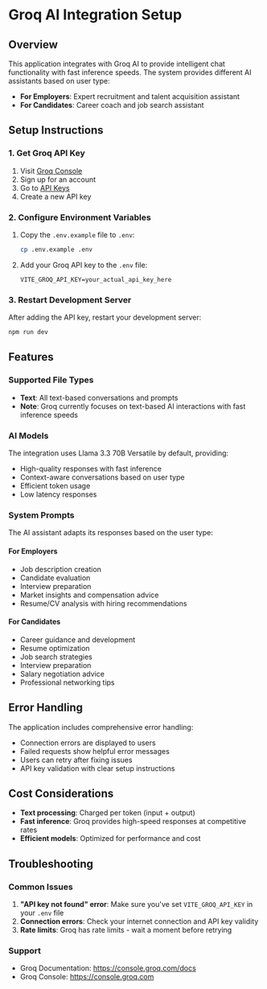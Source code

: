 # Groq AI Integration Setup

## Overview
This application integrates with Groq AI to provide intelligent chat functionality with fast inference speeds. The system provides different AI assistants based on user type:

- **For Employers**: Expert recruitment and talent acquisition assistant
- **For Candidates**: Career coach and job search assistant

## Setup Instructions

### 1. Get Groq API Key
1. Visit [Groq Console](https://console.groq.com)
2. Sign up for an account
3. Go to [API Keys](https://console.groq.com/keys)
4. Create a new API key

### 2. Configure Environment Variables
1. Copy the `.env.example` file to `.env`:
   ```bash
   cp .env.example .env
   ```

2. Add your Groq API key to the `.env` file:
   ```
   VITE_GROQ_API_KEY=your_actual_api_key_here
   ```

### 3. Restart Development Server
After adding the API key, restart your development server:
```bash
npm run dev
```

## Features

### Supported File Types
- **Text**: All text-based conversations and prompts
- **Note**: Groq currently focuses on text-based AI interactions with fast inference speeds

### AI Models
The integration uses Llama 3.3 70B Versatile by default, providing:
- High-quality responses with fast inference
- Context-aware conversations based on user type
- Efficient token usage
- Low latency responses

### System Prompts
The AI assistant adapts its responses based on the user type:

#### For Employers
- Job description creation
- Candidate evaluation
- Interview preparation
- Market insights and compensation advice
- Resume/CV analysis with hiring recommendations

#### For Candidates
- Career guidance and development
- Resume optimization
- Job search strategies
- Interview preparation
- Salary negotiation advice
- Professional networking tips

## Error Handling
The application includes comprehensive error handling:
- Connection errors are displayed to users
- Failed requests show helpful error messages
- Users can retry after fixing issues
- API key validation with clear setup instructions

## Cost Considerations
- **Text processing**: Charged per token (input + output)
- **Fast inference**: Groq provides high-speed responses at competitive rates
- **Efficient models**: Optimized for performance and cost

## Troubleshooting

### Common Issues
1. **"API key not found" error**: Make sure you've set `VITE_GROQ_API_KEY` in your `.env` file
2. **Connection errors**: Check your internet connection and API key validity
3. **Rate limits**: Groq has rate limits - wait a moment before retrying

### Support
- Groq Documentation: https://console.groq.com/docs
- Groq Console: https://console.groq.com